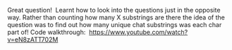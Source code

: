 Great question!
​
Learnt how to look into the questions just in the opposite way.
Rather than counting how many X substrings are there
the idea of the question was to find out how many unique chat
substrings was each char part of!  Code walkthrough:
​
https://www.youtube.com/watch?v=eN8zATT702M